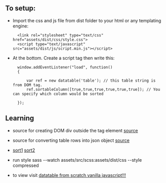 
## To setup:
- Import the css and js file from dist folder to your html or any templating engine:
  ```
    <link rel="stylesheet" type="text/css" href="assets/dist/css/style.css">
    <script type="text/javascript" src="assets/dist/js/script.min.js"></script>
  ```
- At the bottom. Create a script tag then write this:
  ```
    window.addEventListener("load", function() 
    {

        var ref = new datatable('table'); // this table string is from DOM tag.
        ref.sortableColumn([true,true,true,true,true,true]); // You can specify which column would be sorted

    });
  ```


## Learning
- source for creating DOM div outside the tag element [source](https://plainjs.com/javascript/manipulation/wrap-an-html-structure-around-an-element-28/)

- source for converting table rows into json object [source](https://j.hn/html-table-to-json/)

- [sort1](https://stackoverflow.com/questions/17684921/sort-json-object-in-javascript) [sort2](https://stackoverflow.com/questions/17684921/sort-json-object-in-javascript)

- run style sass --watch assets/src/scss:assets/dist/css --style compressed

- to view visit [datatable from scratch vanilla javascript!!!](https://watchmena.ml/datatable)

